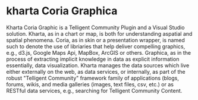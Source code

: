 # kharta Coria Graphica
Kharta Coria Graphic is a Telligent Community Plugin and a Visual Studio solution.  Kharta, as in a chart or map, is both for understanding aspatial and spatial phenomena.  Coria, as in skin or a presentation wrapper, is named such to denote the use of libriaries that help deliver compelling graphics, e.g., d3.js, Google Maps Api, MapBox, ArcGIS or others.  Graphica, as in the process of extracting implicit knowledge in data as explicit information essentially, data visualization.  Kharta manages the data sources which live either externally on the web, as data services, or internally, as part of the robust "Telligent Community" framework family of applications (blogs, forums, wikis, and media galleries (images, text files, csv, etc.) or as RESTful data services, e.g., searching for Telligent Community Content.  
